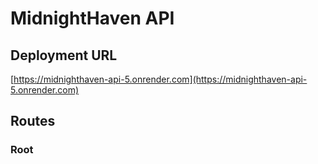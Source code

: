 # MidnightHaven API

## Deployment URL
[https://midnighthaven-api-5.onrender.com](https://midnighthaven-api-5.onrender.com)

## Routes

### Root
